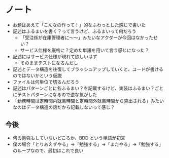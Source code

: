 # ノート
+ お題はあえて「こんなの作って！」的なふわっとした感じで書いた
+ 記述はふるまいを書く？って言うけど、ふるまいって何だろう
  + 「受注係が在庫管理者に〜〜」みたいなアクターが今回はなかったせい？
  + サービス仕様を厳格に？定めた単語を用いて言う感じになった？
+ 記述にはサービス仕様が現れて欲しいはず
  + そのままテストになるんだし
+ 記述とデータ構造を往復してブラッシュアップしていくと、コードが書けるのではないかという仮説
+ ファイルは何単位で切るんだろう
+ 記述はパターンごとに各ふるまい？を記載するけど、実装はふるまい？ごとにテストパターンになるので逆な気がした
+ 「勤務時間は定時間内就業時間と定時間外就業時間から算出される」みたいなのはデータ構造の話だから記載しないって感じ？

## 今後
+ 何の勉強もしていないどころか、BDD という単語が初耳
+ 僕の場合「とりあえずやる」->「勉強する」->「またやる」->「勉強する」のループなので、最初はこれで良い
